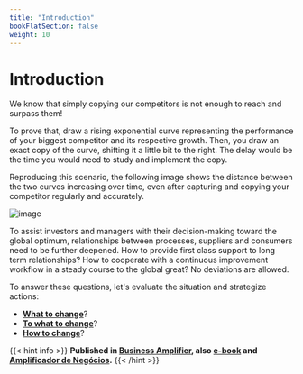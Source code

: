 ```yaml
---
title: "Introduction"
bookFlatSection: false
weight: 10
---
```


# Introduction

We know that simply copying our competitors is not enough to reach and surpass them!

To prove that, draw a rising exponential curve representing the performance of your biggest competitor and its respective growth. Then, you draw an exact
copy of the curve, shifting it a little bit to the right. The delay would be the time you would need to study and implement the copy.

Reproducing this scenario, the following image shows the distance between the two curves increasing over time, even after capturing and copying your competitor regularly and accurately.

![image](https://user-images.githubusercontent.com/86032/174808554-5345b6b2-cf17-42a1-b9f0-210dd33a2c95.png)

To assist investors and managers with their decision-making toward the global optimum, relationships between  processes, suppliers and consumers need to be further deepened. How to provide first class support to long term relationships? How to cooperate with a continuous improvement workflow in a steady course to the global great? No deviations are allowed.

To answer these questions, let's evaluate the situation and strategize actions:

- [**What to change**](what-to-change)?
- [**To what to change**](to-what-to-change)?
- [**How to change**](how-to-change)?

{{< hint info >}}
**Published in [Business Amplifier](https://www.amazon.com/Business-Amplifier-M-Sc-Motta-Lopes/dp/B083XGK14Q), also [e-book](https://www.amazon.com/Business-Amplifier-Jose-Motta-Lopes-ebook-dp-B086L6V6QY/dp/B086L6V6QY/) and [Amplificador de Negócios](https://www.amazon.com/M-Sc-Jose-Motta-Lopes/dp/8592301009).**
{{< /hint >}}
